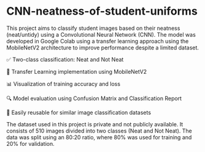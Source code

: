 # CNN-neatness-of-student-uniforms
This project aims to classify student images based on their neatness (neat/untidy) using a Convolutional Neural Network (CNN). The model was developed in Google Colab using a transfer learning approach using the MobileNetV2 architecture to improve performance despite a limited dataset.

✅ Two-class classification: Neat and Not Neat

🧩 Transfer Learning implementation using MobileNetV2

📊 Visualization of training accuracy and loss

🔍 Model evaluation using Confusion Matrix and Classification Report

💾 Easily reusable for similar image classification datasets

The dataset used in this project is private and not publicly available.
It consists of 510 images divided into two classes (Neat and Not Neat).
The data was split using an 80:20 ratio, where 80% was used for training and 20% for validation.
